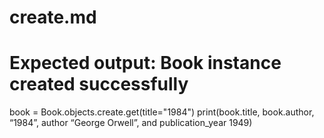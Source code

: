 # create.md  
# Expected output: Book instance created successfully
book = Book.objects.create.get(title="1984")
print(book.title, book.author, “1984”, author “George Orwell”, and publication_year 1949)

